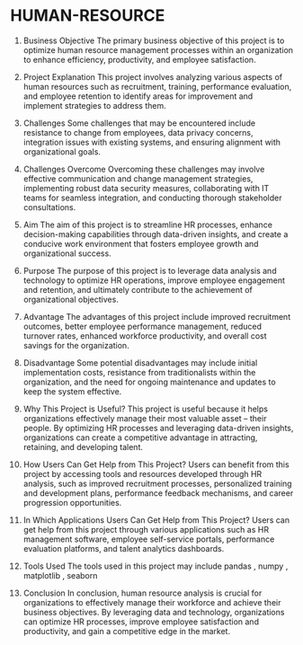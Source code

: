 # HUMAN-RESOURCE


1. Business Objective
   The primary business objective of this project is to optimize human resource management processes within an organization to enhance efficiency, productivity, and employee satisfaction.

2. Project Explanation
   This project involves analyzing various aspects of human resources such as recruitment, training, performance evaluation, and employee retention to identify areas for improvement and implement strategies to address them.

3. Challenges
   Some challenges that may be encountered include resistance to change from employees, data privacy concerns, integration issues with existing systems, and ensuring alignment with organizational goals.

4. Challenges Overcome
   Overcoming these challenges may involve effective communication and change management strategies, implementing robust data security measures, collaborating with IT teams for seamless integration, and conducting thorough stakeholder consultations.

5. Aim
   The aim of this project is to streamline HR processes, enhance decision-making capabilities through data-driven insights, and create a conducive work environment that fosters employee growth and organizational success.

6. Purpose
   The purpose of this project is to leverage data analysis and technology to optimize HR operations, improve employee engagement and retention, and ultimately contribute to the achievement of organizational objectives.

7. Advantage
   The advantages of this project include improved recruitment outcomes, better employee performance management, reduced turnover rates, enhanced workforce productivity, and overall cost savings for the organization.

8. Disadvantage
   Some potential disadvantages may include initial implementation costs, resistance from traditionalists within the organization, and the need for ongoing maintenance and updates to keep the system effective.

9. Why This Project is Useful?
   This project is useful because it helps organizations effectively manage their most valuable asset – their people. By optimizing HR processes and leveraging data-driven insights, organizations can create a competitive advantage in attracting, retaining, and developing talent.

10. How Users Can Get Help from This Project?
    Users can benefit from this project by accessing tools and resources developed through HR analysis, such as improved recruitment processes, personalized training and development plans, performance feedback mechanisms, and career progression opportunities.

11. In Which Applications Users Can Get Help from This Project?
    Users can get help from this project through various applications such as HR management software, employee self-service portals, performance evaluation platforms, and talent analytics dashboards.

12. Tools Used
    The tools used in this project may include  pandas , numpy , matplotlib , seaborn 
13. Conclusion
    In conclusion, human resource analysis is crucial for organizations to effectively manage their workforce and achieve their business objectives. By leveraging data and technology, organizations can optimize HR processes, improve employee satisfaction and productivity, and gain a competitive edge in the market.
